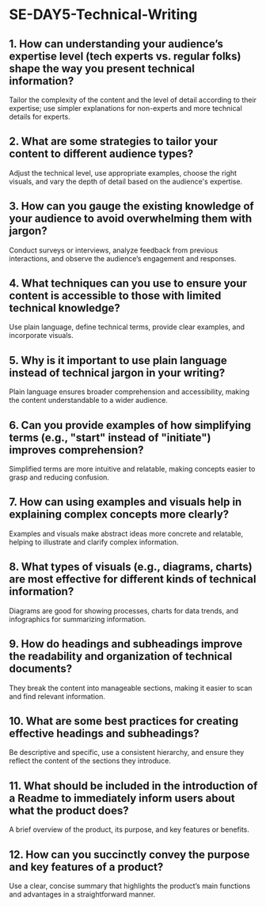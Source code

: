 # SE-DAY5-Technical-Writing
## 1. How can understanding your audience’s expertise level (tech experts vs. regular folks) shape the way you present technical information?
Tailor the complexity of the content and the level of detail according to their expertise; use simpler explanations for non-experts and more technical details for experts.

## 2. What are some strategies to tailor your content to different audience types?
Adjust the technical level, use appropriate examples, choose the right visuals, and vary the depth of detail based on the audience's expertise.

## 3. How can you gauge the existing knowledge of your audience to avoid overwhelming them with jargon?
Conduct surveys or interviews, analyze feedback from previous interactions, and observe the audience’s engagement and responses.

## 4. What techniques can you use to ensure your content is accessible to those with limited technical knowledge?
Use plain language, define technical terms, provide clear examples, and incorporate visuals.

## 5. Why is it important to use plain language instead of technical jargon in your writing?
 Plain language ensures broader comprehension and accessibility, making the content understandable to a wider audience.

## 6. Can you provide examples of how simplifying terms (e.g., "start" instead of "initiate") improves comprehension?
Simplified terms are more intuitive and relatable, making concepts easier to grasp and reducing confusion.

## 7. How can using examples and visuals help in explaining complex concepts more clearly?
Examples and visuals make abstract ideas more concrete and relatable, helping to illustrate and clarify complex information.

## 8. What types of visuals (e.g., diagrams, charts) are most effective for different kinds of technical information?
Diagrams are good for showing processes, charts for data trends, and infographics for summarizing information.

## 9. How do headings and subheadings improve the readability and organization of technical documents?
They break the content into manageable sections, making it easier to scan and find relevant information.

## 10. What are some best practices for creating effective headings and subheadings?
 Be descriptive and specific, use a consistent hierarchy, and ensure they reflect the content of the sections they introduce.
 
## 11. What should be included in the introduction of a Readme to immediately inform users about what the product does?
A brief overview of the product, its purpose, and key features or benefits.

## 12. How can you succinctly convey the purpose and key features of a product?
Use a clear, concise summary that highlights the product’s main functions and advantages in a straightforward manner.
